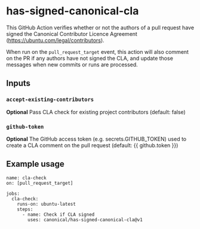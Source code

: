 # has-signed-canonical-cla

This GitHub Action verifies whether or not the authors of a pull request have signed the Canonical Contributor Licence Agreement (https://ubuntu.com/legal/contributors).

When run on the `pull_request_target` event, this action will also comment on the PR if any authors have not signed the CLA, and update those messages when new commits or runs are processed.

## Inputs

### `accept-existing-contributors`

**Optional** Pass CLA check for existing project contributors (default: false)

### `github-token`

**Optional** The GitHub access token (e.g. secrets.GITHUB_TOKEN) used to create a CLA comment on the pull request (default: {{ github.token }})

## Example usage

```
name: cla-check
on: [pull_request_target]

jobs:
  cla-check:
    runs-on: ubuntu-latest
    steps:
      - name: Check if CLA signed
        uses: canonical/has-signed-canonical-cla@v1
```
